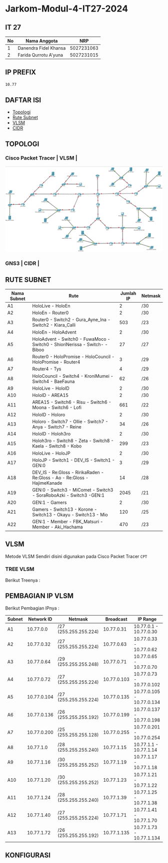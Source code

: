 # Jarkom-Modul-4-IT27-2024

## IT 27

| No  | Nama Anggota          | NRP        |
| --- | --------------------- | ---------- |
| 1   | Danendra Fidel Khansa | 5027231063 |
| 2   | Farida Qurrotu A'yuna | 5027231015 |

## IP PREFIX

`10.77`

## DAFTAR ISI

- [Topologi](#topologi)
- [Rute Subnet](#rute-subnet)
- [VLSM](#vlsm)
- [CIDR](#cidr)

## TOPOLOGI

### Cisco Packet Tracer | VLSM |

![alt text](<img/Topologi CPT.png>)

### GNS3 | CIDR |

## RUTE SUBNET

| Nama Subnet | Rute                                                                        | Jumlah IP | Netmask |
| ----------- | --------------------------------------------------------------------------- | --------- | ------- |
| A1          | HoloLive - HoloEn                                                           | 2         | /30     |
| A2          | HoloEn - Router0                                                            | 2         | /30     |
| A3          | Router0 - Switch2 - Gura_Ayne_Ina - Switch2 - Kiara_Calli                   | 503       | /23     |
| A4          | HoloEn - HoloAdvent                                                         | 2         | /30     |
| A5          | HoloAdvent - Switch0 - FuwaMoco - Switch0 - ShioriNerissa - Switch- - Biboo | 27        | /27     |
| A6          | Router0 - HoloPromise - HoloCouncil - HoloPromise - Router4                 | 3         | /29     |
| A7          | Router4 - Tys                                                               | 4         | /29     |
| A8          | HoloCouncil - Switch4 - KroniMumei - Switch4 - BaeFauna                     | 62        | /26     |
| A9          | HoloLive - HoloID                                                           | 2         | /30     |
| A10         | HoloID - AREA15                                                             | 2         | /30     |
| A11         | AREA15 - Switch6 - Risu - Switch6 - Moona - Switch6 - Lofi                  | 661       | /22     |
| A12         | HoloID - Holoro                                                             | 2         | /30     |
| A13         | Holoro - Switch7 - Ollie - Switch7 - Anya - Switch7 - Reine                 | 34        | /26     |
| A14         | HoloID - Holoh3ro                                                           | 2         | /30     |
| A15         | Holoh3ro - Switch8 - Zeta - Switch8 - Kaela - Switch8 - Kobo                | 299       | /23     |
| A16         | HoloLive - HoloJP                                                           | 2         | /30     |
| A17         | HoloJP - Switch1 - DEV_IS - Switch1 - GEN:0                                 | 3         | /29     |
| A18         | DEV_IS - Re:Gloss - RirikaRaden - Re:Gloss - Ao - Re:Gloss - HajimeKanade   | 14        | /28     |
| A19         | GEN:0 - Switch3 - MiComet - Switch3 - SoraRoboAzki - Switch3 -GEN:1         | 2045      | /21     |
| A20         | GEN:1 - Gamers                                                              | 2         | /30     |
| A21         | Gamers - Switch13 - Korone - Switch13 - Okayu - Switch13 - Mio              | 120       | /25     |
| A22         | GEN:1 - Member - FBK_Matsuri - Member - Aki_Hachama                         | 470       | /23     |

## VLSM

Metode VLSM Sendiri disini digunakan pada Cisco Packet Tracer `CPT`

### TREE VLSM

Berikut Treenya :

## PEMBAGIAN IP VLSM

Berikut Pembagian IPnya :

| Subnet | Network ID  | Netmask               | Broadcast   | IP Range                  |
| ------ | ----------- | --------------------- | ----------- | ------------------------- |
| A1     | 10.77.0.0   | /27 (255.255.255.224) | 10.77.0.31  | 10.77.0.1 - 10.77.0.30    |
| A2     | 10.77.0.32  | /27 (255.255.255.224) | 10.77.0.63  | 10.77.0.33 - 10.77.0.62   |
| A3     | 10.77.0.64  | /29 (255.255.255.248) | 10.77.0.71  | 10.77.0.65 - 10.77.0.70   |
| A4     | 10.77.0.72  | /27 (255.255.255.224) | 10.77.0.103 | 10.77.0.73 - 10.77.0.102  |
| A5     | 10.77.0.104 | /27 (255.255.255.224) | 10.77.0.135 | 10.77.0.105 - 10.77.0.134 |
| A6     | 10.77.0.136 | /26 (255.255.255.192) | 10.77.0.199 | 10.77.0.137 - 10.77.0.198 |
| A7     | 10.77.0.200 | /25 (255.255.255.128) | 10.77.0.255 | 10.77.0.201 - 10.77.0.254 |
| A8     | 10.77.1.0   | /28 (255.255.255.240) | 10.77.1.15  | 10.77.1.1 - 10.77.1.14    |
| A9     | 10.77.1.16  | /30 (255.255.255.252) | 10.77.1.19  | 10.77.1.17 - 10.77.1.18   |
| A10    | 10.77.1.20  | /30 (255.255.255.252) | 10.77.1.23  | 10.77.1.21 - 10.77.1.22   |
| A11    | 10.77.1.24  | /28 (255.255.255.240) | 10.77.1.39  | 10.77.1.25 - 10.77.1.38   |
| A12    | 10.77.1.40  | /27 (255.255.255.224) | 10.77.1.71  | 10.77.1.41 - 10.77.1.70   |
| A13    | 10.77.1.72  | /26 (255.255.255.192) | 10.77.1.135 | 10.77.1.73 - 10.77.1.134  |

## KONFIGURASI
